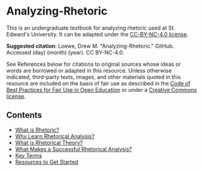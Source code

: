 # Analyzing-Rhetoric
This is an undergraduate textbook for analyzing rhetoric used at St. Edward's University. It can be adapted under the [CC-BY-NC-4.0 license](https://creativecommons.org/licenses/by-nc/4.0/).

**Suggested citation**: Loewe, Drew M. "Analyzing-Rhetoric." GitHub. Accessed (day) (month) (year). CC BY-NC-4.0.

See References below for citations to original sources whose ideas or words are borrowed or adapted in this resource. Unless otherwise indicated, third-party texts, images, and other materials quoted in this resource are included on the basis of fair use as described in the [Code of Best Practices for Fair Use in Open Education](https://cmsimpact.org/code/open-educational-resources/) or under a [Creative Commons license](https://creativecommons.org/share-your-work/cclicenses/).

## Contents

* [What is Rhetoric?](https://github.com/drewloewe/Analyzing-Rhetoric/blob/main/what-is-rhetoric.md)
* [Why Learn Rhetorical Analysis?](https://github.com/drewloewe/Analyzing-Rhetoric/blob/main/why-learn-rhetorical-analysis.md)
* [What is Rhetorical Theory?](https://github.com/drewloewe/Analyzing-Rhetoric/blob/main/rhetorical-theory.md)
* [What Makes a Successful Rhetorical Analysis?](successful-rhetorical-analysis.md)
* [Key Terms](key-terms.md)
* [Resources to Get Started](resources.md)
